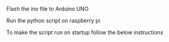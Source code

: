 Flash the ino file to Arduino UNO

Run the python script on raspberry pi

To make the script run on startup follow the below instructions



